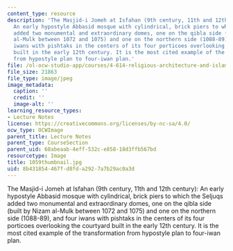 ```yaml
---
content_type: resource
description: 'The Masjid-i Jomeh at Isfahan (9th century, 11th and 12th century):
  An early hypostyle Abbasid mosque with cylindrical, brick piers to which the Seljuqs
  added two monumental and extraordinary domes, one on the qibla side (built by Nizam
  al-Mulk between 1072 and 1075) and one on the northern side (1088-89), and four
  iwans with pishtaks in the centers of its four porticoes overlooking the courtyard
  built in the early 12th century. It is the most cited example of the transformation
  from hypostyle plan to four-iwan plan.'
file: /ol-ocw-studio-app/courses/4-614-religious-architecture-and-islamic-cultures-fall-2002/8b431854467fd8fda2927a7b29ac0a3d_1059thumbnail.jpg
file_size: 21863
file_type: image/jpeg
image_metadata:
  caption: ''
  credit: ''
  image-alt: ''
learning_resource_types:
- Lecture Notes
license: https://creativecommons.org/licenses/by-nc-sa/4.0/
ocw_type: OCWImage
parent_title: Lecture Notes
parent_type: CourseSection
parent_uid: 68abeaab-4eff-532c-e858-18d3ffb567bd
resourcetype: Image
title: 1059thumbnail.jpg
uid: 8b431854-467f-d8fd-a292-7a7b29ac0a3d
---
```

The Masjid-i Jomeh at Isfahan (9th century, 11th and 12th century): An early hypostyle Abbasid mosque with cylindrical, brick piers to which the Seljuqs added two monumental and extraordinary domes, one on the qibla side (built by Nizam al-Mulk between 1072 and 1075) and one on the northern side (1088-89), and four iwans with pishtaks in the centers of its four porticoes overlooking the courtyard built in the early 12th century. It is the most cited example of the transformation from hypostyle plan to four-iwan plan.